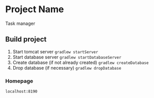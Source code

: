 # Project Name
Task manager
## Build project
1. Start tomcat server `gradlew startServer`
2. Start database server `gradlew startDatabaseServer`
3. Create database (if not already created) `gradlew createDatabase`
4. Drop database (if necessary) `gradlew dropDatabase`

### Homepage 
`localhost:8190`
